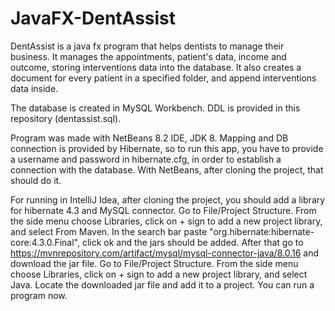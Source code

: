 # JavaFX-DentAssist

DentAssist is a java fx program that helps dentists to manage their business. It manages the appointments, patient's data, income and outcome, storing interventions data into the database. 
It also creates a document for every patient in a specified folder, and append interventions data inside.

The database is created in MySQL Workbench. DDL is provided in this repository (dentassist.sql).

Program was made with NetBeans 8.2 IDE, JDK 8. Mapping and DB connection is provided by Hibernate, so to run this app, you have to provide a username and password in hibernate.cfg, in order to establish a connection with the database. With NetBeans, after cloning the project, that should do it.

For running in IntelliJ Idea, after cloning the project, you should add a library for hibernate 4.3 and MySQL connector.
Go to File/Project Structure. From the side menu choose Libraries, click on + sign to add a new project library, and select From Maven. In the search bar paste 
"org.hibernate:hibernate-core:4.3.0.Final", click ok and the jars should be added. After that go to https://mvnrepository.com/artifact/mysql/mysql-connector-java/8.0.16 and download the jar file. Go to File/Project Structure. From the side menu choose Libraries, click on + sign to add a new project library, and select Java. Locate the downloaded jar file and add it to a project. You can run a program now.
